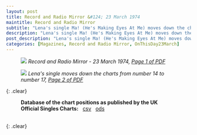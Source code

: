 ```yaml
---
layout: post
title: Record and Radio Mirror &#124; 23 March 1974
maintitle: Record and Radio Mirror
subtitle: "Lena's single Ma! (He's Making Eyes At Me) moves down the charts from number 14 to number 17"
description: "Lena's single Ma! (He's Making Eyes At Me) moves down the charts from number 14 to number 17"
post_description: "Lena's single Ma! (He's Making Eyes At Me) moves down the charts from number 14 to number 17"
categories: [Magazines, Record and Radio Mirror, OnThisDay23March]
---
```


<figure class="fig1">
<a href="/assets/images/magazines/1974-03-23-01-record-&-radio-mirror.png"><img src="/assets/images/magazines/1974-03-23-01-record-&-radio-mirror.png" class="full-width zoom-in" /></a>
<cite>Record and Radio Mirror - 23 March 1974, <a class="external-link" href="https://www.americanradiohistory.com/UK/Record-Mirror/70s/74/Record-Mirror-1974-03-23.pdf">Page 1 of PDF</a></cite>
</figure>

<figure class="fig2">
<a href="/assets/images/magazines/1974-03-23-02-record-&-radio-mirror.png"><img src="/assets/images/magazines/1974-03-23-02-record-&-radio-mirror.png" class="full-width zoom-in" /></a>
<cite>Lena's single moves down the charts from number 14 to number 17, <a class="external-link" href="https://www.americanradiohistory.com/UK/Record-Mirror/70s/74/Record-Mirror-1974-03-23.pdf#page=02">Page 2 of PDF</a></cite>
</figure>

{: .clear}

<figure class="fig3">
<strong>Database of the chart positions as published by the UK Official Singles Charts:</strong> &nbsp; <a href="/assets/data/Official Singles Chart Top 40 Related To Lena Zavaroni's single Ma! (He's Making Eyes At Me) - Sheet1.csv">csv</a> &nbsp; <a href="/assets/data/Official Singles Chart Top 40 Related To Lena Zavaroni's single Ma! (He's Making Eyes At Me).ods">ods</a>
</figure>

<br />{: .clear}

